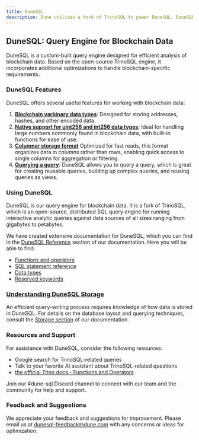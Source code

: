 ```yaml
---
title: DuneSQL
description: Dune utilizes a fork of TrinoSQL to power DuneSQL. DuneSQL is a custom built query engine that is optimized for blockchain data.   
---
```


## DuneSQL: Query Engine for Blockchain Data

DuneSQL is a custom-built query engine designed for efficient analysis of blockchain data. Based on the open-source TrinoSQL engine, it incorporates additional optimizations to handle blockchain-specific requirements.

### DuneSQL Features

DuneSQL offers several useful features for working with blockchain data:

1. **[Blockchain varbinary data types](DuneSQL-reference/datatypes.md#varbinary)**: Designed for storing addresses, hashes, and other encoded data.
2. **[Native support for uint256 and int256 data types](DuneSQL-reference/datatypes.md#UINT256)**: Ideal for handling large numbers commonly found in blockchain data, with built-in functions for ease of use.
3. **[Columnar storage format](storage.md)** Optimized for fast reads, this format organizes data in columns rather than rows, enabling quick access to single columns for aggregation or filtering.
4. **[Querying a query](query-a-query.md)**: DuneSQL allows you to query a query, which is great for creating reusable queries, building up complex queries, and reusing queries as views.

### Using DuneSQL

DuneSQL is our query engine for blockchain data. It is a fork of TrinoSQL, which is an open-source, distributed SQL query engine for running interactive analytic queries against data sources of all sizes ranging from gigabytes to petabytes.

We have created extensive documentation for DuneSQL, which you can find in the [DuneSQL Reference](DuneSQL-reference/index.md) section of our documentation. Here you will be able to find:

- [Functions and operators](DuneSQL-reference/Functions-and-operators/index.md)
- [SQL statement reference](DuneSQL-reference/SQL-statement-syntax/index.md)
- [Data types](DuneSQL-reference/datatypes.md)
- [Reserved keywords](DuneSQL-reference/reserved-keywords.md)

### [Understanding DuneSQL Storage](storage.md)

An efficient query-writing process requires knowledge of how data is stored in DuneSQL. For details on the database layout and querying techniques, consult the [Storage section](storage.md) of our documentation.

### Resources and Support

For assistance with DuneSQL, consider the following resources:

- Google search for TrinoSQL-related queries
- Talk to your favorite AI assistant about TrinoSQL-related questions
- [the official Trino docs - Functions and Operators](https://trino.io/docs/current/functions.html)

Join our #dune-sql Discord channel to connect with our team and the community for help and support.

### Feedback and Suggestions

We appreciate your feedback and suggestions for improvement. Please email us at dunesql-feedback@dune.com with any concerns or ideas for optimization.

